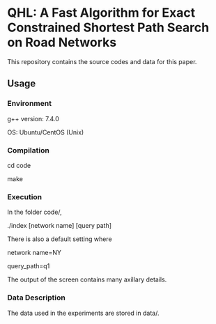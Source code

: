 QHL: A Fast Algorithm for Exact Constrained Shortest Path Search on Road Networks
========================================================================

This repository contains the source codes and data for this paper. 

Usage
---------------

### Environment

g++ version: 7.4.0 

OS: Ubuntu/CentOS (Unix)

### Compilation

cd code

make

### Execution

In the folder code/,

./index [network name] [query path]

There is also a default setting where

network name=NY

query_path=q1

The output of the screen contains many axillary details.

### Data Description

The data used in the experiments are stored in data/. 

